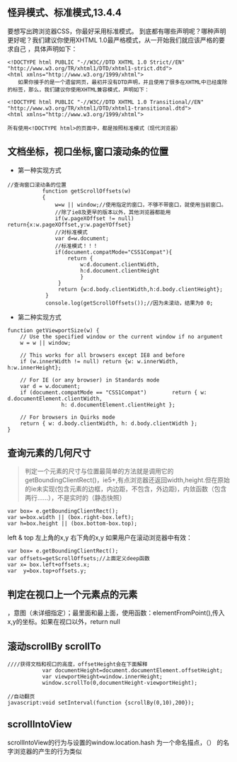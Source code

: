## 怪异模式、标准模式,13.4.4
要想写出跨浏览器CSS，你最好采用标准模式。
到底都有哪些声明呢？哪种声明更好呢？我们建议你使用XHTML 1.0最严格模式，从一开始我们就应该严格的要求自己
，具体声明如下：
```
<!DOCTYPE html PUBLIC "-//W3C//DTD XHTML 1.0 Strict//EN" "http://www.w3.org/TR/xhtml1/DTD/xhtml1-strict.dtd"> 
<html xmlns="http://www.w3.org/1999/xhtml"> 
　　如果你接手的是一个遗留网页，最初并没有DTD声明，并且使用了很多在XHTML中已经废除的标签，那么，我们建议你使用XHTML兼容模式，声明如下：

<!DOCTYPE html PUBLIC "-//W3C//DTD XHTML 1.0 Transitional//EN" "http://www.w3.org/TR/xhtml1/DTD/xhtml1-transitional.dtd"> 
<html xmlns="http://www.w3.org/1999/xhtml"> 

所有使用<!DOCTYPE html>的页面中，都是按照标准模式（现代浏览器）
```

## 文档坐标，视口坐标,窗口滚动条的位置
- 第一种实现方式
```
//查询窗口滚动条的位置
           function getScrollOffsets(w)
           {
               w=w || window;//使用指定的窗口，不够不带窗口，就使用当前窗口。
               //除了ie8及更早的版本以外，其他浏览器都能用
               if(w.pageXOffset != null) return{x:w.pageXOffset,y:w.pageYOffset}
               //对标准模式
               var d=w.document;
               //标准模式！！！
               if(document.compatMode="CSS1Compat"){
                   return {
                       w:d.document.clientWidth,
                       h:d.document.clientHeight 
                       }
                }
                return {w:d.body.clientWidth,h:d.body.clientHeight};
            }
            console.log(getScrollOffsets());//因为未滚动，结果为0 0;
```
- 第二种实现方式
```
function getViewportSize(w) {
    // Use the specified window or the current window if no argument
    w = w || window;  

    // This works for all browsers except IE8 and before
    if (w.innerWidth != null) return {w: w.innerWidth, h:w.innerHeight};

    // For IE (or any browser) in Standards mode
    var d = w.document;
    if (document.compatMode == "CSS1Compat")        return { w: d.documentElement.clientWidth,
                 h: d.documentElement.clientHeight };

    // For browsers in Quirks mode
    return { w: d.body.clientWidth, h: d.body.clientWidth };
}

```


## 查询元素的几何尺寸
> 判定一个元素的尺寸与位置最简单的方法就是调用它的 getBoundingClientRect()，ie5+,有点浏览器还返回width,height.但在原始的ie未实现(包含元素的边框，内边距，不包含，外边距)，内敛函数（包含两行……），不是实时的（静态快照）
```
var box= e.getBoundingClientRect();
var w=box.width || (box.right-box.left);
var h=box.height || (box.bottom-box.top);
```
left & top 左上角的x,y  右下角的x,y
如果用户在滚动浏览器中有效：
```
var box= e.getBoundingClientRect();
var offsets=getScrollOffsets;//上面定义deep函数
var x= box.left+offsets.x;
var  y=box.top+offsets.y;
```

## 判定在视口上一个元素点的元素
，意图（未详细指定）；最里面和最上面，使用函数：elementFromPoint(),传入x,y的坐标。如果在视口以外，return null

## 滚动scrollBy scrollTo
```
////获得文档和视口的高度，offsetHeight会在下面解释
           var documentHeight=document.documentElement.offsetHeight;
           var viewportHeight=window.innerHeight;
           window.scrollTo(0,documentHeight-viewportHeight);

//自动翻页
javascript:void setInterval(function {scrollBy(0,10),200});
```

##  scrollIntoView 
scrollIntoView的行为与设置的window.location.hash 为一个命名描点，（<a name="">） 的名字浏览器的产生的行为类似